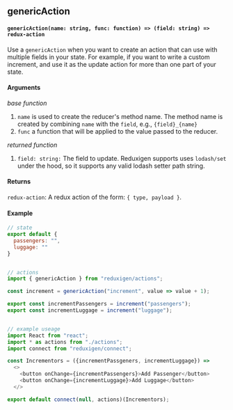 ## genericAction

#### `genericAction(name: string, func: function) => (field: string) => redux-action`

Use a `genericAction` when you want to create an action that can use with multiple fields in your state. For example, if you want to write a custom increment, and use it as the update action for more than one part of your state.

#### Arguments

_base function_

1. `name` is used to create the reducer's method name. The method name is created by combining `name`
    with the `field`, e.g., `{field}_{name}`
2. `func` a function that will be applied to the value passed to the reducer.

_returned function_

1. `field: string:` The field to update. Reduxigen supports uses `lodash/set` under the hood, so it supports any valid lodash setter path string.

#### Returns

`redux-action`: A redux action of the form: `{ type, payload }`.

#### Example

```js
// state
export default {
  passengers: "",
  luggage: ""
}


// actions
import { genericAction } from "reduxigen/actions";

const increment = genericAction("increment", value => value + 1);

export const incrementPassengers = increment("passengers");
export const incrementLuggage = increment("luggage");


// example useage
import React from "react";
import * as actions from "./actions";
import connect from "reduxigen/connect";

const Incrementors = ({incrementPassgeners, incrementLuggage}) =>
  <>
    <button onChange={incrementPassengers}>Add Passenger</button>
    <button onChange={incrementLuggage}>Add Luggage</button>
  </>

export default connect(null, actions)(Incrementors);
```



